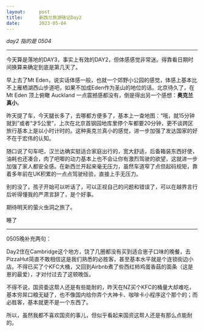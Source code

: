 ```yaml
---
layout:     post
title:      新西兰旅游随记Day2
date:       2023-05-04
---
```

*day2 指的是 0504*

---
今天算是落地的DAY3，事实上有效的DAY2，但体感感觉非常迷。得靠看日期时间换算来确定到底是第几天了。

早上去了Mt Eden，说实话体感一般，也就一个郊野小公园的感觉，体感上基本比不上雁栖湖西山步道吧，如果不加成Eden作为圣山的地位的话。北京待久了，在Mt Eden 顶上俯瞰 Auckland 一点震撼感都没有，倒是得出另一个感想：**奥克兰真小**。

昨天提了车，今天腿长多了，去哪都方便多了，基本上一查地图：“哦，就15分钟就到”或者“才5公里”，上次在北京首钢园地库里停个车都要20分钟，更不谈跨区旅行基本上是以小时计时的。这种奥克兰真小的感觉，进一步加强了发达国家的好不在于宏伟的认知。

随口说了句车吧，汉兰达确实挺适合家庭出行的，宽大舒适，后备箱装东西好使，油耗也还凑合，肉了吧唧的动力基本上也不会让你有激烈驾驶的欲望，这就进一步加强了家人都安全感。在新西兰开起来毫无压力，虽然车道窄了点但起码规矩，靠着多年前在UK积累的一点点驾驶经验，直接上手无压力。

别的没了，孩子开始可以听话了，可以正视自己的问题和错误了，可以在越界言行后听得懂我的严肃言辞了，是个好事。

期待明天的萤火虫洞之旅了。

睡了


---

0505晚补充两句：

Day2住在Cambridge这个地方，饶了几圈都没有买到适合崽子口味的晚餐，去PizzaHut简直不敢相信这是我们熟悉的必胜客，甚至基本水平就是个连锁街边小店。不得已买了个KFC大桶，又回到Airbnb煮了些西红柿鸡蛋香菇的面条（这是崽的最爱），才对付过去了这顿晚饭。

不得不说，国资委这帮人还是有些能耐的，昨天在NZ买个KFC的桶量大却难吃，基本穷屌口粮无疑了，也不像国内给你弄个大神卡、咖啡卡小程序这个那个的；而必胜客，基本就更不是一个东西了。

所以，虽然我都不喜欢国资的事儿，但似乎看起来国资这帮人还是有那么点能耐的。
